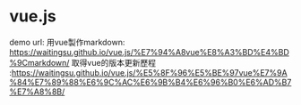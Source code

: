 # vue.js
demo url:
用vue製作markdown: https://waitingsu.github.io/vue.js/%E7%94%A8vue%E8%A3%BD%E4%BD%9Cmarkdown/
取得vue的版本更新歷程 :https://waitingsu.github.io/vue.js/%E5%8F%96%E5%BE%97vue%E7%9A%84%E7%89%88%E6%9C%AC%E6%9B%B4%E6%96%B0%E6%AD%B7%E7%A8%8B/


